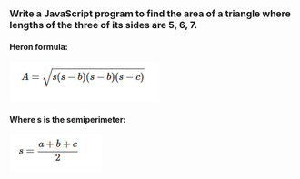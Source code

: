### Write a JavaScript program to find the area of a triangle where lengths of the three of its sides are 5, 6, 7.
#### Heron formula:
![Heron formula](content/heron-formula.png)
#### Where s is the semiperimeter:
![semiperimeter](content/semiperimeter.png)

